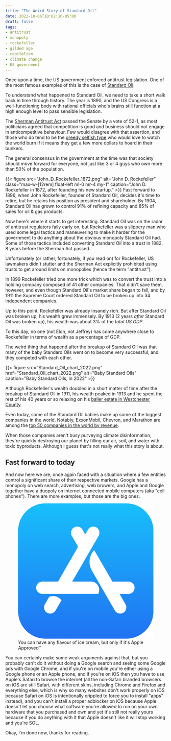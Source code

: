 ```yaml
---
title: "The Weird Story of Standard Oil"
date: 2022-10-06T10:02:10-05:00
draft: false
tags:
- antitrust
- monopoly
- rockefeller
- gilded age
- capitalism
- climate change
- US government
---
```

Once upon a time, the US government enforced antitrust legislation. One of the most famous examples of this is the case of [Standard Oil](https://en.wikipedia.org/wiki/Standard_Oil).

To understand what happened to Standard Oil, we need to take a short walk back
in time through history. The year is 1890, and the US Congress is a
well-functioning body with rational officials who's brains still function at a
high enough level to pass sensible legislation.

The [Sherman Antitrust Act](https://en.wikipedia.org/wiki/Sherman_Antitrust_Act)
passed the Senate by a vote of 52-1, as most politicians agreed that competition
is good and business should not engage in anticompetitive behaviour. Few would
disagree with that assertion, and those who do tend to be the [greedy selfish
type](https://en.wikipedia.org/wiki/Zero_to_One) who would love to watch the
world burn if it means they get a few more dollars to hoard in their bunkers.

The general consensus in the government at the time was that society should move
forward for everyone, not just like 3 or 4 guys who own more than 50% of the
population.

{{< figure
    src="John_D_Rockefeller_1872.png"
    alt="John D. Rockefeller"
    class="max-w-[12rem] float-left ml-0 mr-4 my-1"
    caption="John D. Rockefeller in 1872, after founding his new startup."
    >}}
Fast forward to 1896, when John Rockefeller, founder of Standard Oil, decides
it's time to retire, but he retains his position as president and shareholder.
By 1904, Standard Oil has grown to control 91% of refining capacity and 85% of
sales for oil & gas products.

Now here's where it starts to get interesting. Standard Oil was on the radar of
antitrust regulators faily early on, but Rockefeller was a slippery man who used
some legal tactics and maneuvering to make it harder for the government to do
anything about the obvious monopoly Standard Oil had. Some of those tactics
included converting Standard Oil into a trust in 1882, 8 years before the
Sherman Act passed.

Unfortunately (or rather, fortunately, if you read on) for Rockefeller, US
lawmakers didn't stutter and the Sherman Act explicitly prohibited using trusts
to get around limits on monopolies (hence the term "antitrust").

In 1899 Rockefeller tried one more trick which was to convert the trust into a
holding company composed of 41 other companies. That didn't save them, however,
and even though Standard Oil's market share began to fall, and by 1911 the
Supreme Court ordered Standard Oil to be broken up into 34 independent
companies.

Up to this point, Rockefeller was already insanely rich. But after Standard Oil
was broken up, his wealth grew immensely. By 1913 (2 years _after_ Standard Oil
was broken up), his wealth was about 3% of the _total US GDP_.

To this day, no one (not Elon, not Jeffrey) has come anywhere close to
Rockefeller in terms of wealth as a percentage of GDP.

The weird thing that happend after the breakup of Standard Oil was that many of the baby Standard Oils went on to become very successful, and they competed with each other.

{{< figure
  src="Standard_Oil_chart_2022.png"
  href="Standard_Oil_chart_2022.png"
  alt="Baby Standard Oils"
  caption="Baby Standard Oils, in 2022" >}}

Although Rockefeller's wealth doubled in a short matter of time after the
breakup of Standard Oil in 1911, his wealth peaked in 1913 and he spent the rest
of his 40 years or so relaxing on his [baller estate in Westchester
County](https://en.wikipedia.org/wiki/Kykuit).

Even today, some of the Standard Oil babies make up some of the biggest
companies in the world. Notably, ExxonMobil, Chevron, and Marathon are among the
[top 50 companies in the world by
revenue](https://en.wikipedia.org/wiki/List_of_largest_companies_by_revenue).

When those companies aren't busy purveying climate disinformation, they're
quickly destroying our planet by filling our air, soil, and water with toxic
byproducts. Although I guess that's not really what this story is about.

## Fast forward to today

And now here we are, once again faced with a situation where a few entities
control a significant share of their respective markets. Google has a monopoly
on web search, advertising, web browers, and Apple and Google together have a
duopoly on internet connected mobile computers (aka "cell phones"). There are
more examples, but those are the big ones.

<figure class="max-w-[16rem] float-right mr-0 ml-4 my-1">
  <img class="my-0 rounded-md" src="App_Store_(iOS).svg" alt="App Store">
  <figcaption>You can have any flavour of ice cream, but only if it's Apple Approved&#8482;</figcaption>
</figure>
You can certainly make some weak arguments against that, but you probably can't
do it without doing a Google search and seeing some Google ads with Google
Chrome, and if you're on mobile you're either using a Google phone or an Apple
phone, and if you're on iOS then you have to use Apple's Safari to browse the
internet (all the non-Safari branded browsers on iOS are still Safari, with
different skins, including Chrome and Firefox and everything else, which is why
so many websites don't work properly on iOS because Safari on iOS is
intentionally crippled to force you to install "apps" instead), and you can't
install a proper adblocker on iOS because Apple doesn't let you choose what
software you're allowed to run on your own hardware that you purchased and own
and yet it's still not really yours because if you do anything with it that
Apple doesn't like it will stop working and you're SOL.

Okay, I'm done now, thanks for reading.
